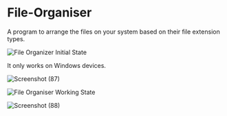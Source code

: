 # File-Organiser
A program to arrange the files on your system based on their file extension types.

![File Organizer Initial State](https://user-images.githubusercontent.com/105561324/206479205-690d1d62-8c23-4fe4-85da-f6a87ee36459.jpg)

It only works on Windows devices.

![Screenshot (87)](https://user-images.githubusercontent.com/105561324/206478278-63ffb556-e0f1-4643-9b0b-0f563f625a66.png)

![File Organiser Working State](https://user-images.githubusercontent.com/105561324/206475925-ead09b2d-2eb3-4ee3-9e4f-dd1f756f0efd.jpg)

![Screenshot (88)](https://user-images.githubusercontent.com/105561324/206478628-574145c1-f845-4fbc-ba0d-b7f44beeeb99.png)
